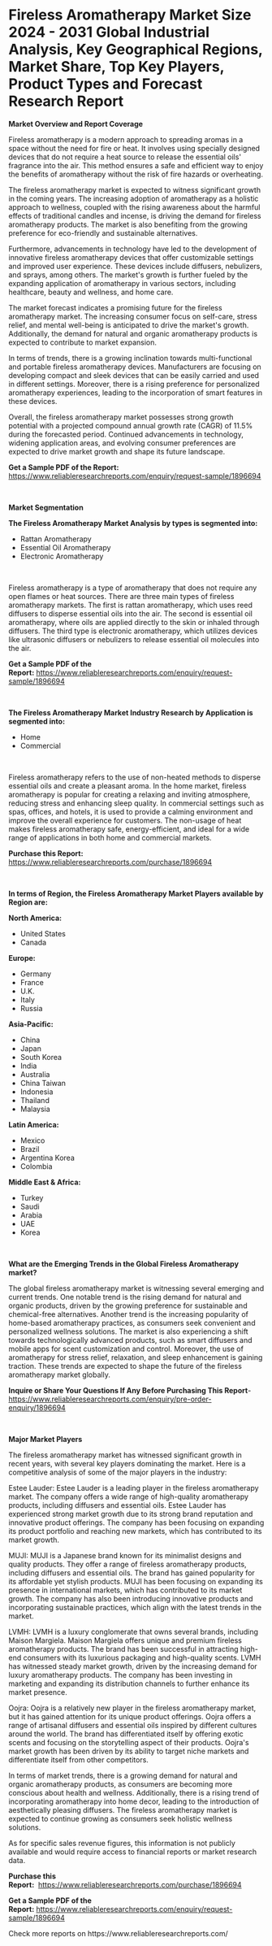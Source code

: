 <p><h1>Fireless Aromatherapy Market Size 2024 - 2031 Global Industrial Analysis, Key Geographical Regions, Market Share, Top Key Players, Product Types and Forecast Research Report</h1></p><p><strong>Market Overview and Report Coverage</strong></p>
<p><p>Fireless aromatherapy is a modern approach to spreading aromas in a space without the need for fire or heat. It involves using specially designed devices that do not require a heat source to release the essential oils' fragrance into the air. This method ensures a safe and efficient way to enjoy the benefits of aromatherapy without the risk of fire hazards or overheating.</p><p>The fireless aromatherapy market is expected to witness significant growth in the coming years. The increasing adoption of aromatherapy as a holistic approach to wellness, coupled with the rising awareness about the harmful effects of traditional candles and incense, is driving the demand for fireless aromatherapy products. The market is also benefiting from the growing preference for eco-friendly and sustainable alternatives.</p><p>Furthermore, advancements in technology have led to the development of innovative fireless aromatherapy devices that offer customizable settings and improved user experience. These devices include diffusers, nebulizers, and sprays, among others. The market's growth is further fueled by the expanding application of aromatherapy in various sectors, including healthcare, beauty and wellness, and home care.</p><p>The market forecast indicates a promising future for the fireless aromatherapy market. The increasing consumer focus on self-care, stress relief, and mental well-being is anticipated to drive the market's growth. Additionally, the demand for natural and organic aromatherapy products is expected to contribute to market expansion.</p><p>In terms of trends, there is a growing inclination towards multi-functional and portable fireless aromatherapy devices. Manufacturers are focusing on developing compact and sleek devices that can be easily carried and used in different settings. Moreover, there is a rising preference for personalized aromatherapy experiences, leading to the incorporation of smart features in these devices.</p><p>Overall, the fireless aromatherapy market possesses strong growth potential with a projected compound annual growth rate (CAGR) of 11.5% during the forecasted period. Continued advancements in technology, widening application areas, and evolving consumer preferences are expected to drive market growth and shape its future landscape.</p></p>
<p><strong>Get a Sample PDF of the Report:</strong> <a href="https://www.reliableresearchreports.com/enquiry/request-sample/1896694">https://www.reliableresearchreports.com/enquiry/request-sample/1896694</a></p>
<p>&nbsp;</p>
<p><strong>Market Segmentation</strong></p>
<p><strong>The Fireless Aromatherapy Market Analysis by types is segmented into:</strong></p>
<p><ul><li>Rattan Aromatherapy</li><li>Essential Oil Aromatherapy</li><li>Electronic Aromatherapy</li></ul></p>
<p>&nbsp;</p>
<p><p>Fireless aromatherapy is a type of aromatherapy that does not require any open flames or heat sources. There are three main types of fireless aromatherapy markets. The first is rattan aromatherapy, which uses reed diffusers to disperse essential oils into the air. The second is essential oil aromatherapy, where oils are applied directly to the skin or inhaled through diffusers. The third type is electronic aromatherapy, which utilizes devices like ultrasonic diffusers or nebulizers to release essential oil molecules into the air.</p></p>
<p><strong>Get a Sample PDF of the Report:</strong>&nbsp;<a href="https://www.reliableresearchreports.com/enquiry/request-sample/1896694">https://www.reliableresearchreports.com/enquiry/request-sample/1896694</a></p>
<p>&nbsp;</p>
<p><strong>The Fireless Aromatherapy Market Industry Research by Application is segmented into:</strong></p>
<p><ul><li>Home</li><li>Commercial</li></ul></p>
<p>&nbsp;</p>
<p><p>Fireless aromatherapy refers to the use of non-heated methods to disperse essential oils and create a pleasant aroma. In the home market, fireless aromatherapy is popular for creating a relaxing and inviting atmosphere, reducing stress and enhancing sleep quality. In commercial settings such as spas, offices, and hotels, it is used to provide a calming environment and improve the overall experience for customers. The non-usage of heat makes fireless aromatherapy safe, energy-efficient, and ideal for a wide range of applications in both home and commercial markets.</p></p>
<p><strong>Purchase this Report:</strong>&nbsp; <a href="https://www.reliableresearchreports.com/purchase/1896694">https://www.reliableresearchreports.com/purchase/1896694</a></p>
<p>&nbsp;</p>
<p><strong>In terms of Region, the Fireless Aromatherapy Market Players available by Region are:</strong></p>
<p>
    <p> <strong> North America: </strong>
        <ul>
            <li>United States</li>
            <li>Canada</li>
        </ul>
        </p> 
    <p> <strong> Europe: </strong>
        <ul>
            <li>Germany</li>
            <li>France</li>
            <li>U.K.</li>
            <li>Italy</li>
            <li>Russia</li>
        </ul>
        </p> 
    <p> <strong> Asia-Pacific: </strong>
        <ul>
            <li>China</li>
            <li>Japan</li>
            <li>South Korea</li>
            <li>India</li>
            <li>Australia</li>
            <li>China Taiwan</li>
            <li>Indonesia</li>
            <li>Thailand</li>
            <li>Malaysia</li>
        </ul>
        </p> 
    <p> <strong> Latin America: </strong>
        <ul>
            <li>Mexico</li>
            <li>Brazil</li>
            <li>Argentina Korea</li>
            <li>Colombia</li>
        </ul>
        </p> 
    <p> <strong> Middle East & Africa: </strong>
        <ul>
            <li>Turkey</li>
            <li>Saudi</li>
            <li>Arabia</li>
            <li>UAE</li>
            <li>Korea</li>
        </ul>
    </p>
    </p>
<p>&nbsp;</p>
<p><strong>What are the Emerging Trends in the Global Fireless Aromatherapy market?</strong></p>
<p><p>The global fireless aromatherapy market is witnessing several emerging and current trends. One notable trend is the rising demand for natural and organic products, driven by the growing preference for sustainable and chemical-free alternatives. Another trend is the increasing popularity of home-based aromatherapy practices, as consumers seek convenient and personalized wellness solutions. The market is also experiencing a shift towards technologically advanced products, such as smart diffusers and mobile apps for scent customization and control. Moreover, the use of aromatherapy for stress relief, relaxation, and sleep enhancement is gaining traction. These trends are expected to shape the future of the fireless aromatherapy market globally.</p></p>
<p><strong>Inquire or Share Your Questions If Any Before Purchasing This Report</strong>- <a href="https://www.reliableresearchreports.com/enquiry/pre-order-enquiry/1896694">https://www.reliableresearchreports.com/enquiry/pre-order-enquiry/1896694</a></p>
<p>&nbsp;</p>
<p><strong>Major Market Players</strong></p>
<p><p>The fireless aromatherapy market has witnessed significant growth in recent years, with several key players dominating the market. Here is a competitive analysis of some of the major players in the industry:</p><p>Estee Lauder: Estee Lauder is a leading player in the fireless aromatherapy market. The company offers a wide range of high-quality aromatherapy products, including diffusers and essential oils. Estee Lauder has experienced strong market growth due to its strong brand reputation and innovative product offerings. The company has been focusing on expanding its product portfolio and reaching new markets, which has contributed to its market growth.</p><p>MUJI: MUJI is a Japanese brand known for its minimalist designs and quality products. They offer a range of fireless aromatherapy products, including diffusers and essential oils. The brand has gained popularity for its affordable yet stylish products. MUJI has been focusing on expanding its presence in international markets, which has contributed to its market growth. The company has also been introducing innovative products and incorporating sustainable practices, which align with the latest trends in the market.</p><p>LVMH: LVMH is a luxury conglomerate that owns several brands, including Maison Margiela. Maison Margiela offers unique and premium fireless aromatherapy products. The brand has been successful in attracting high-end consumers with its luxurious packaging and high-quality scents. LVMH has witnessed steady market growth, driven by the increasing demand for luxury aromatherapy products. The company has been investing in marketing and expanding its distribution channels to further enhance its market presence.</p><p>Oojra: Oojra is a relatively new player in the fireless aromatherapy market, but it has gained attention for its unique product offerings. Oojra offers a range of artisanal diffusers and essential oils inspired by different cultures around the world. The brand has differentiated itself by offering exotic scents and focusing on the storytelling aspect of their products. Oojra's market growth has been driven by its ability to target niche markets and differentiate itself from other competitors.</p><p>In terms of market trends, there is a growing demand for natural and organic aromatherapy products, as consumers are becoming more conscious about health and wellness. Additionally, there is a rising trend of incorporating aromatherapy into home decor, leading to the introduction of aesthetically pleasing diffusers. The fireless aromatherapy market is expected to continue growing as consumers seek holistic wellness solutions.</p><p>As for specific sales revenue figures, this information is not publicly available and would require access to financial reports or market research data.</p></p>
<p><strong>Purchase this Report:</strong>&nbsp;&nbsp;<a href="https://www.reliableresearchreports.com/purchase/1896694">https://www.reliableresearchreports.com/purchase/1896694</a></p>
<p></p>
<p><strong>Get a Sample PDF of the Report:</strong>&nbsp;<a href="https://www.reliableresearchreports.com/enquiry/request-sample/1896694">https://www.reliableresearchreports.com/enquiry/request-sample/1896694</a></p>
<p>Check more reports on https://www.reliableresearchreports.com/</p>